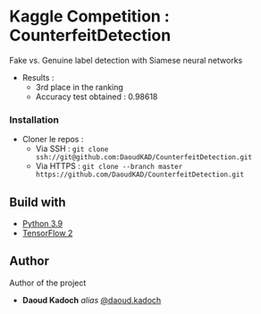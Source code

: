 # Kaggle Competition : CounterfeitDetection

Fake vs. Genuine label detection with Siamese neural networks
- Results : 
  - 3rd place in the ranking
  - Accuracy test obtained : 0.98618

### Installation

- Cloner le repos : 
  - Via SSH : ``git clone ssh://git@github.com:DaoudKAD/CounterfeitDetection.git``
  - Via HTTPS : ``git clone --branch master https://github.com/DaoudKAD/CounterfeitDetection.git``

## Build with

* [Python 3.9](https://www.python.org/) 
* [TensorFlow 2](https://www.tensorflow.org/) 


## Author
Author of the project 
* **Daoud Kadoch** _alias_ [@daoud.kadoch](https://github.com/DaoudKAD)

